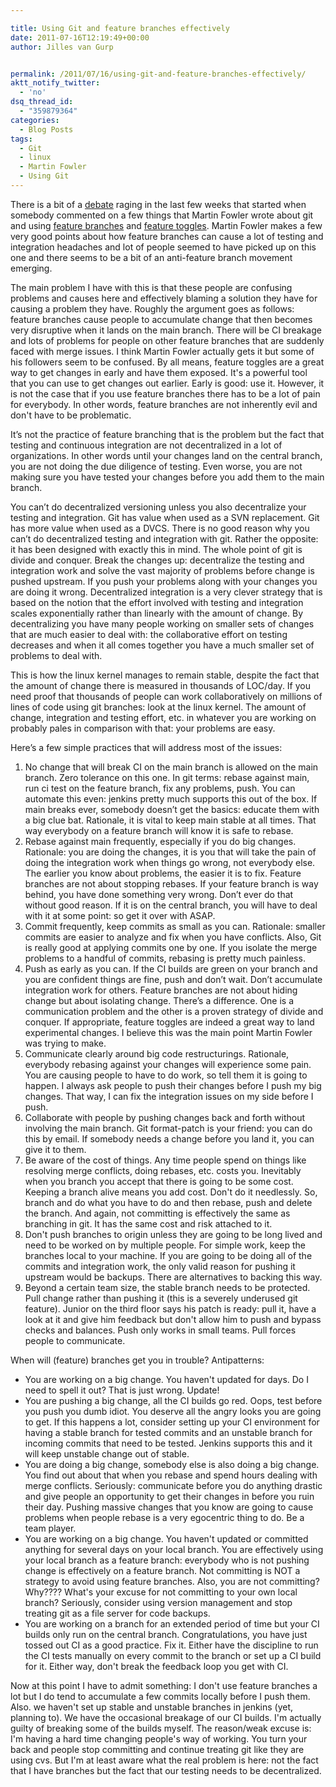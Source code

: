 ```yaml
---

title: Using Git and feature branches effectively
date: 2011-07-16T12:19:49+00:00
author: Jilles van Gurp


permalink: /2011/07/16/using-git-and-feature-branches-effectively/
aktt_notify_twitter:
  - 'no'
dsq_thread_id:
  - "359879364"
categories:
  - Blog Posts
tags:
  - Git
  - linux
  - Martin Fowler
  - Using Git
---
```

There is a bit of a [debate](http://sarahtaraporewalla.com/design/experience-report-branch-by-feature/) raging in the last few weeks that started when somebody commented on a few things that Martin Fowler wrote about git and using [feature branches](http://martinfowler.com/bliki/FeatureBranch.html) and [feature toggles](http://martinfowler.com/bliki/FeatureToggle.html). Martin Fowler makes a few very good points about how feature branches can cause a lot of testing and integration headaches and lot of people seemed to have picked up on this one and there seems to be a bit of an anti-feature branch movement emerging. 



The main problem I have with this is that these people are confusing problems and causes here and effectively blaming a solution they have for causing a problem they have. Roughly the argument goes as follows: feature branches cause people to accumulate change that then becomes very disruptive when it lands on the main branch. There will be CI breakage and lots of problems for people on other feature branches that are suddenly faced with merge issues. I think Martin Fowler actually gets it but some of his followers seem to be confused. By all means, feature toggles are a great way to get changes in early and have them exposed. It's a powerful tool that you can use to get changes out earlier. Early is good: use it. However, it is not the case that if you use feature branches there has to be a lot of pain for everybody. In other words, feature branches are not inherently evil and don't have to be problematic.

It’s not the practice of feature branching that is the problem but the fact that testing and continuous integration are not decentralized in a lot of organizations. In other words until your changes land on the central branch, you are not doing the due diligence of testing. Even worse, you are not making sure you have tested your changes before you add them to the main branch.

You can’t do decentralized versioning unless you also decentralize your testing and integration. Git has value when used as a SVN replacement. Git has more value when used as a DVCS. There is no good reason why you can’t do decentralized testing and integration with git. Rather the opposite: it has been designed with exactly this in mind. The whole point of git is divide and conquer. Break the changes up: decentralize the testing and integration work and solve the vast majority of problems before change is pushed upstream. If you push your problems along with your changes you are doing it wrong. Decentralized integration is a very clever strategy that is based on the notion that the effort involved with testing and integration scales exponentially rather than linearly with the amount of change. By decentralizing you have many people working on smaller sets of changes that are much easier to deal with: the collaborative effort on testing decreases and when it all comes together you have a much smaller set of problems to deal with. 

This is how the linux kernel manages to remain stable, despite the fact that the amount of change there is measured in thousands of LOC/day. If you need proof that thousands of people can work collaboratively on millions of lines of code using git branches: look at the linux kernel. The amount of change, integration and testing effort, etc. in whatever you are working on probably pales in comparison with that: your problems are easy.

Here’s a few simple practices that will address most of the issues:

1. No change that will break CI on the main branch is allowed on the main branch. Zero tolerance on this one. In git terms: rebase against main, run ci test on the feature branch, fix any problems, push. You can automate this even: jenkins pretty much supports this out of the box. If main breaks ever, somebody doesn’t get the basics: educate them with a big clue bat. Rationale, it is vital to keep main stable at all times. That way everybody on a feature branch will know it is safe to rebase.
1. Rebase against main frequently, especially if you do big changes. Rationale: you are doing the changes, it is you that will take the pain of doing the integration work when things go wrong, not everybody else. The earlier you know about problems, the easier it is to fix. Feature branches are not about stopping rebases. If your feature branch is way behind, you have done something very wrong. Don’t ever do that without good reason. If it is on the central branch, you will have to deal with it at some point: so get it over with ASAP.
1. Commit frequently, keep commits as small as you can. Rationale: smaller commits are easier to analyze and fix when you have conflicts. Also, Git is really good at applying commits one by one. If you isolate the merge problems to a handful of commits, rebasing is pretty much painless.
1. Push as early as you can. If the CI builds are green on your branch and you are confident things are fine, push and don’t wait. Don’t accumulate integration work for others. Feature branches are not about hiding change but about isolating change. There’s a difference. One is a communication problem and the other is a proven strategy of divide and conquer. If appropriate, feature toggles are indeed a great way to land experimental changes. I believe this was the main point Martin Fowler was trying to make.
1. Communicate clearly around big code restructurings. Rationale, everybody rebasing against your changes will experience some pain. You are causing people to have to do work, so tell them it is going to happen. I always ask people to push their changes before I push my big changes. That way, I can fix the integration issues on my side before I push.
1. Collaborate with people by pushing changes back and forth without involving the main branch. Git format-patch is your friend: you can do this by email. If somebody needs a change before you land it, you can give it to them.
1. Be aware of the cost of things. Any time people spend on things like resolving merge conflicts, doing rebases, etc. costs you. Inevitably when you branch you accept that there is going to be some cost. Keeping a branch alive means you add cost. Don't do it needlessly. So, branch and do what you have to do and then rebase, push and delete the branch. And again, not committing is effectively the same as branching in git. It has the same cost and risk attached to it.
1. Don't push branches to origin unless they are going to be long lived and need to be worked on by multiple people. For simple work, keep the branches local to your machine. If you are going to be doing all of the commits and integration work, the only valid reason for pushing it upstream would be backups. There are alternatives to backing this way.
1. Beyond a certain team size, the stable branch needs to be protected. Pull change rather than pushing it (this is a severely underused git feature). Junior on the third floor says his patch is ready: pull it, have a look at it and give him feedback but don't allow him to push and bypass checks and balances. Push only works in small teams. Pull forces people to communicate.

When will (feature) branches get you in trouble? Antipatterns:

- You are working on a big change. You haven't updated for days. Do I need to spell it out? That is just wrong. Update!
- You are pushing a big change, all the CI builds go red. Oops, test before you push you dumb idiot. You deserve all the angry looks you are going to get. If this happens a lot, consider setting up your CI environment for having a stable branch for tested commits and an unstable branch for incoming commits that need to be tested. Jenkins supports this and it will keep unstable change out of stable.
- You are doing a big change, somebody else is also doing a big change. You find out about that when you rebase and spend hours dealing with merge conflicts. Seriously: communicate before you do anything drastic and give people an opportunity to get their changes in before you ruin their day. Pushing massive changes that you know are going to cause problems when people rebase is a very egocentric thing to do. Be a team player.
- You are working on a big change. You haven't updated or committed anything for several days on your local branch. You are effectively using your local branch as a feature branch: everybody who is not pushing change is effectively on a feature branch. Not committing is NOT a strategy to avoid using feature branches. Also, you are not committing? Why???? What's your excuse for not committing to your own local branch? Seriously, consider using version management and stop treating git as a file server for code backups.
- You are working on a branch for an extended period of time but your CI builds only run on the central branch. Congratulations, you have just tossed out CI as a good practice. Fix it. Either have the discipline to run the CI tests manually on every commit to the branch or set up a CI build for it. Either way, don't break the feedback loop you get with CI.

Now at this point I have to admit something: I don't use feature branches a lot but I do tend to accumulate a few commits locally before I push them. Also. we haven't set up stable and unstable branches in jenkins (yet, planning to). We have the occasional breakage of our CI builds. I'm actually guilty of breaking some of the builds myself. The reason/weak excuse is: I'm having a hard time changing people's way of working. You turn your back and people stop committing and continue treating git like they are using cvs. But I'm at least aware what the real problem is here: not the fact that I have branches but the fact that our testing needs to be decentralized.